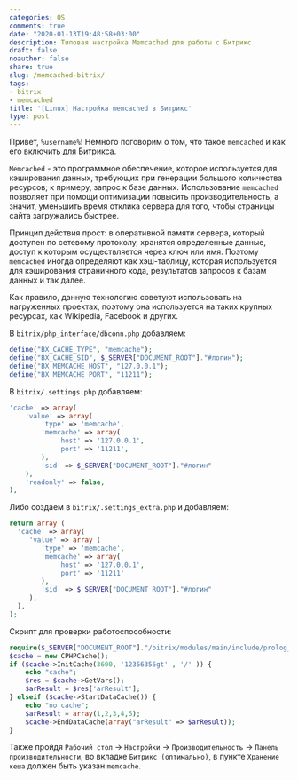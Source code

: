 ```yaml
---
categories: OS
comments: true
date: "2020-01-13T19:48:58+03:00"
description: Типовая настройка Memcached для работы с Битрикс
draft: false
noauthor: false
share: true
slug: /memcached-bitrix/
tags:
- bitrix
- memcached
title: '[Linux] Настройка memcached в Битрикс'
type: post
---
```

Привет, `%username%`! Немного поговорим о том, что такое `memcached` и как его включить для Битрикса.

`Memcached` - это программное обеспечение, которое используется для кэширования данных, требующих при генерации большого количества ресурсов; к примеру, запрос к базе данных. Использование `memcached` позволяет при помощи оптимизации повысить производительность, а значит, уменьшить время отклика сервера для того, чтобы страницы сайта загружались быстрее.
 
Принцип действия прост: в оперативной памяти сервера, который доступен по сетевому протоколу,  хранятся определенные данные, доступ к которым осуществляется через ключ или имя. Поэтому `memcached` иногда определяют как хэш-таблицу, которая используется для кэширования страничного кода, результатов запросов к базам данных и так далее.
 
Как правило, данную технологию советуют использовать на нагруженных проектах, поэтому она используется на таких крупных ресурсах, как Wikipedia, Facebook и других.

В `bitrix/php_interface/dbconn.php` добавляем:
```php
define("BX_CACHE_TYPE", "memcache");
define("BX_CACHE_SID", $_SERVER["DOCUMENT_ROOT"]."#логин");
define("BX_MEMCACHE_HOST", "127.0.0.1");
define("BX_MEMCACHE_PORT", "11211");
```


В `bitrix/.settings.php` добавляем:
```php
'cache' => array(
    'value' => array(
        'type' => 'memcache',
        'memcache' => array(
            'host' => '127.0.0.1',
            'port' => '11211',
        ),
        'sid' => $_SERVER["DOCUMENT_ROOT"]."#логин"
    ),
    'readonly' => false,
),
```

Либо создаем в `bitrix/.settings_extra.php` и добавляем:
```php
return array (
  'cache' => array(
     'value' => array (
        'type' => 'memcache',
        'memcache' => array(
            'host' => '127.0.0.1',
            'port' => '11211'
        ),
        'sid' => $_SERVER["DOCUMENT_ROOT"]."#логин"
     ),
  ),
);
```

Скрипт для проверки работоспособности:
```php
require($_SERVER["DOCUMENT_ROOT"]."/bitrix/modules/main/include/prolog_before.php");
$cache = new CPHPCache();
if ($cache->InitCache(3600, '12356356gt' , '/' )) {
    echo "cache";
    $res = $cache->GetVars();
    $arResult = $res['arResult'];
} elseif ($cache->StartDataCache()) {
    echo "no cache";
    $arResult = array(1,2,3,4,5);
    $cache->EndDataCache(array("arResult" => $arResult));
}
```

Также пройдя `Рабочий стол` -> `Настройки` -> `Производительность` -> `Панель производительности`, во вкладке `Битрикс (оптимально)`, в пункте `Хранение кеша` должен быть указан `memcache`.

